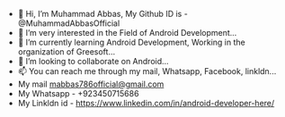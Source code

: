 - 👋 Hi, I’m Muhammad Abbas, My Github ID is - @MuhammadAbbasOfficial
- 👀 I’m very interested in the Field of Android Development...
- 🌱 I’m currently learning Android Development, Working in the organization of Greesoft...
- 💞️ I’m looking to collaborate on Android...
- 📫 You can reach me through my mail, Whatsapp, Facebook, linkldn...
-  My mail mabbas786official@gmail.com
-  My Whatsapp - +923450715686
-  My Linkldn id - https://www.linkedin.com/in/android-developer-here/


<!---
MuhammadAbbasOfficial/MuhammadAbbasOfficial is a ✨ special ✨ repository because its `README.md` (this file) appears on your GitHub profile.
You can click the Preview link to take a look at your changes.
--->
